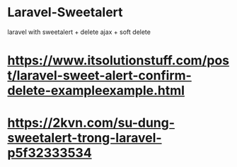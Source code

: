 # Laravel-Sweetalert
laravel with sweetalert + delete ajax + soft delete

# https://www.itsolutionstuff.com/post/laravel-sweet-alert-confirm-delete-exampleexample.html
# https://2kvn.com/su-dung-sweetalert-trong-laravel-p5f32333534